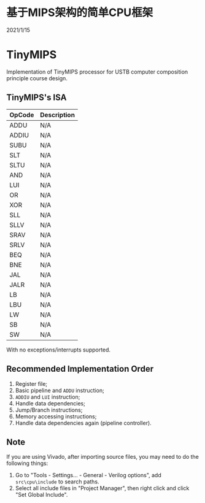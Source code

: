 # 基于MIPS架构的简单CPU框架

2021/1/15

# TinyMIPS

Implementation of TinyMIPS processor for USTB computer composition principle course design.

## TinyMIPS's ISA

| OpCode  | Description |
| ------- | ----------- |
| ADDU    | N/A         |
| ADDIU   | N/A         |
| SUBU    | N/A         |
| SLT     | N/A         |
| SLTU    | N/A         |
| AND     | N/A         |
| LUI     | N/A         |
| OR      | N/A         |
| XOR     | N/A         |
| SLL     | N/A         |
| SLLV    | N/A         |
| SRAV    | N/A         |
| SRLV    | N/A         |
| BEQ     | N/A         |
| BNE     | N/A         |
| JAL     | N/A         |
| JALR    | N/A         |
| LB      | N/A         |
| LBU     | N/A         |
| LW      | N/A         |
| SB      | N/A         |
| SW      | N/A         |

With no exceptions/interrupts supported.

## Recommended Implementation Order

1. Register file;
2. Basic pipeline and `ADDU` instruction;
3. `ADDIU` and `LUI` instruction;
4. Handle data dependencies;
5. Jump/Branch instructions;
6. Memory accessing instructions;
7. Handle data dependencies again (pipeline controller).

## Note

If you are using Vivado, after importing source files, you may need to do the following things:

1. Go to "Tools - Settings... - General - Verilog options", add `src\cpu\include` to search paths.
2. Select all include files in "Project Manager", then right click and click "Set Global Include".
